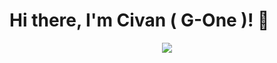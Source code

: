 # Hi there, I'm Civan ( G-One )! 👋

<p align="center">
  <a href="https://skillicons.dev">
    <img src="https://skillicons.dev/icons?i=apple,python,aws,bash,bootstrap,css,javascript,c#,cs,azure,cpp,cloudflare,d3,dotnet,gcp,git,github,htmx,java,jquery,kubernetes,mongodb,nodejs," />
  </a>
</p>

